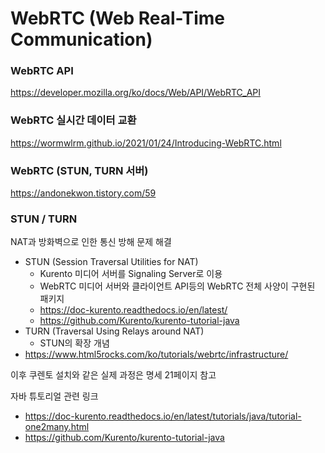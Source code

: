 # WebRTC (Web Real-Time Communication)

### WebRTC API

https://developer.mozilla.org/ko/docs/Web/API/WebRTC_API

### WebRTC 실시간 데이터 교환

https://wormwlrm.github.io/2021/01/24/Introducing-WebRTC.html

### WebRTC (STUN, TURN 서버)

https://andonekwon.tistory.com/59

### STUN / TURN

NAT과 방화벽으로 인한 통신 방해 문제 해결

- STUN (Session Traversal Utilities for NAT) 
  - Kurento 미디어 서버를 Signaling Server로 이용
  - WebRTC 미디어 서버와 클라이언트 API등의 WebRTC 전체 사양이 구현된 패키지
  - https://doc-kurento.readthedocs.io/en/latest/
  - https://github.com/Kurento/kurento-tutorial-java
- TURN (Traversal Using Relays around NAT)
  - STUN의 확장 개념
- https://www.html5rocks.com/ko/tutorials/webrtc/infrastructure/



이후 쿠렌토 설치와 같은 실제 과정은 명세 21페이지 참고



자바 튜토리얼 관련 링크

- https://doc-kurento.readthedocs.io/en/latest/tutorials/java/tutorial-one2many.html
- https://github.com/Kurento/kurento-tutorial-java